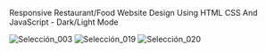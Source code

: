 Responsive Restaurant/Food Website Design Using HTML CSS And JavaScript - Dark/Light Mode


![Selección_003](https://user-images.githubusercontent.com/101005998/187339205-29420f96-14d9-48fe-8b85-545f291e7e4d.png)
![Selección_019](https://user-images.githubusercontent.com/101005998/187339220-6213f6d3-a801-4f7f-9baa-80fef30fd258.png)
![Selección_020](https://user-images.githubusercontent.com/101005998/187339229-feb066a6-4619-4584-aad5-3de63f5f0527.png)
